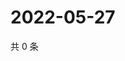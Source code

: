 # 2022-05-27

共 0 条

<!-- BEGIN WEIBO -->
<!-- 最后更新时间 Fri May 27 2022 09:05:50 GMT+0800 (China Standard Time) -->

<!-- END WEIBO -->
